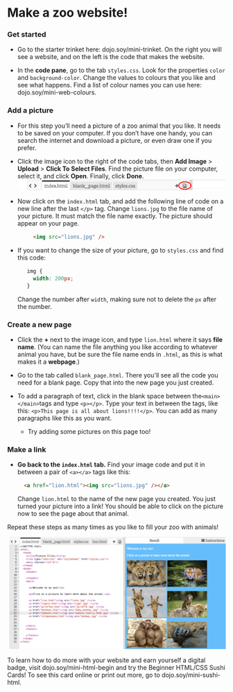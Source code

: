 # Make a zoo website! 

### Get started
* Go to the starter trinket here: dojo.soy/mini-trinket. On the right you will see a website, and on the left is the code that makes the website.

* In the **code pane**, go to the tab `styles.css`. Look for the properties `color` and `background-color`. Change the values to colours that you like and see what happens. Find a list of colour names you can use here: dojo.soy/mini-web-colours.

### Add a picture
* For this step you’ll need a picture of a zoo animal that you like. It needs to be saved on your computer. If you don’t have one handy, you can search the internet and download a picture, or even draw one if you prefer.

* Click the image icon to the right of the code tabs, then **Add Image** > **Upload** > **Click To Select Files**. Find the picture file on your computer, select it, and click **Open**. Finally, click **Done**.   
    ![](TktImageIcon.png)

* Now click on the `index.html` tab, and add the following line of code on a new line after the last `</p>` tag. Change `lions.jpg` to the file name of your picture. It must match the file name exactly. The picture should appear on your page.

   ```html
        <img src="lions.jpg" />
   ```
   
* If you want to change the size of your picture, go to `styles.css` and find this code:
   ```css
      img {
        width: 200px;
      }
   ``` 
   Change the number after `width`, making sure not to delete the `px` after the number.

### Create a new page 
* Click the **+** next to the image icon, and type `lion.html` where it says **file name**. (You can name the file anything you like according to whatever animal you have, but be sure the file name ends in `.html`, as this is what makes it a **webpage**.)

* Go to the tab called `blank_page.html`. There you'll see all the code you need for a blank page. Copy that into the new page you just created.

* To add a paragraph of text, click in the blank space between the`<main></main>`tags and type `<p></p>`. Type your text in between the tags, like this: `<p>This page is all about lions!!!!</p>`. You can add as many paragraphs like this as you want.
   * Try adding some pictures on this page too!

### Make a link
* **Go back to the `index.html` tab.** Find your image code and put it in between a pair of `<a></a>` tags like this:

  ```html
    <a href="lion.html"><img src="lions.jpg" /></a>
  ```
  Change `lion.html` to the name of the new page you created.
  You just turned your picture into a link! You should be able to click on the picture now to see the page about that animal.


Repeat these steps as many times as you like to fill your zoo with animals!

![](TktZooExample.png)
 
To learn how to do more with your website and earn yourself a digital badge, visit dojo.soy/mini-html-begin and try the Beginner HTML/CSS Sushi Cards! To see this card online or print out more, go to dojo.soy/mini-sushi-html.





